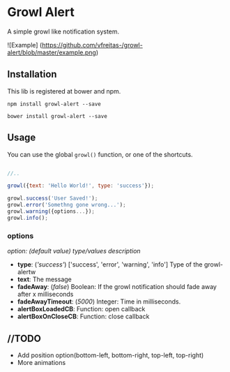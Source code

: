 # Growl Alert

A simple growl like notification system.

![Example] (https://github.com/vfreitas-/growl-alert/blob/master/example.png)

## Installation

This lib is registered at bower and npm.

`npm install growl-alert --save`

`bower install growl-alert --save`

## Usage

You can use the global `growl()` function, or one of the shortcuts.

```javascript

//..

growl({text: 'Hello World!', type: 'success'});

growl.success('User Saved!');
growl.error('Somethng gone wrong...');
growl.warning({options...});
growl.info();

```

### options

*option: (default value) type/values description*

- **type**: (*'success'*) ['success', 'error', 'warning', 'info'] Type of the growl-alertw
- **text**: The message
- **fadeAway**: (*false*) Boolean: If the growl notification should fade away after x milliseconds
- **fadeAwayTimeout**: (*5000*) Integer: Time in milliseconds.
- **alertBoxLoadedCB**: Function: open callback
- **alertBoxOnCloseCB**: Function: close callback

## //TODO

- Add position option(bottom-left, bottom-right, top-left, top-right)
- More animations
